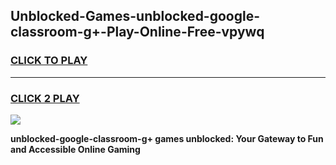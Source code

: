 
## Unblocked-Games-unblocked-google-classroom-g+-Play-Online-Free-vpywq
<h3>
<a href="https://premium76.site?title=unblocked-google-classroom-g+&ref=26A">CLICK TO PLAY</a></h3>
<hr>

<h3>
<a href="https://premium76.site?title=unblocked-google-classroom-g+&ref=26A">CLICK 2 PLAY</a>
  
</h3>

<a href="https://premium76.site?title=unblocked-google-classroom-g+&ref=26A"><img src="https://clearcache.store/games.png"></a>


**unblocked-google-classroom-g+ games unblocked: Your Gateway to Fun and Accessible Online Gaming**
